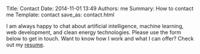 Title: Contact
Date: 2014-11-01 13:49
Authors: me
Summary: How to contact me
Template: contact
save_as: contact.html

I am always happy to chat about artificial intelligence, machine learning, web development, and clean energy technologies. Please use the form below to get in touch. Want to know how I work and what I can offer? Check out my <a href="resume.html">resume</a>.</p>
